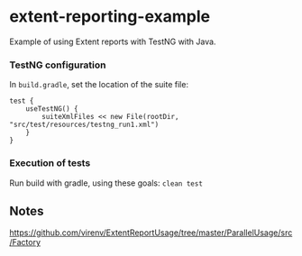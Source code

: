 # extent-reporting-example

Example of using Extent reports with TestNG with Java.

### TestNG configuration

In `build.gradle`, set the location of the suite file:

    test {
        useTestNG() {
            suiteXmlFiles << new File(rootDir, "src/test/resources/testng_run1.xml")
        }
    }

### Execution of tests

Run build with gradle, using these goals: `clean test`

## Notes

https://github.com/virenv/ExtentReportUsage/tree/master/ParallelUsage/src/Factory
